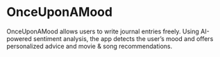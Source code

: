 # OnceUponAMood
OnceUponAMood allows users to write journal entries freely. Using AI-powered sentiment analysis, the app detects the user’s mood and offers personalized advice and movie &amp; song recommendations. 
